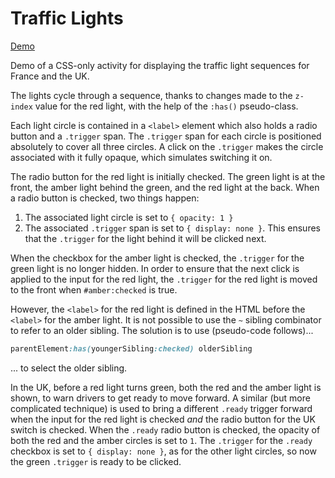 # Traffic Lights #

[Demo](https://MERNCraft.github.io/traffic-lights)

Demo of a CSS-only activity for displaying the traffic light sequences for France and the UK.

The lights cycle through a sequence, thanks to changes made to the `z-index` value for the red light, with the help of the `:has()` pseudo-class.

Each light circle is contained in a `<label>` element which also holds a radio button and a `.trigger` span. The `.trigger` span for each circle is positioned absolutely to cover all three circles. A click on the `.trigger` makes the circle associated with it fully opaque, which simulates switching it on.

The radio button for the red light is initially checked. The green light is at the front, the amber light behind the green, and the red light at the back. When a radio button is checked, two things happen:

1. The associated light circle is set to `{ opacity: 1 }`
2. The associated `.trigger` span is set to `{ display: none }`. This ensures that the `.trigger` for the light behind it will be clicked next. 

When the checkbox for the amber light is checked, the `.trigger` for the green light is no longer hidden. In order to ensure that the next click is applied to the input for the red light, the `.trigger` for the red light is moved to the front when `#amber:checked` is true.

However, the `<label>` for the red light is defined in the HTML before the `<label>` for the amber light. It is not possible to use the `~` sibling combinator to refer to an older sibling. The solution is to use (pseudo-code follows)...

```css
parentElement:has(youngerSibling:checked) olderSibling
```

... to select the older sibling.

In the UK, before a red light turns green, both the red and the amber light is shown, to warn drivers to get ready to move forward. A similar (but more complicated technique) is used to bring a different `.ready` trigger forward when the input for the red light is checked _and_ the radio button for the UK switch is checked. When the `.ready` radio button is checked, the opacity of both the red and the amber circles is set to `1`. The `.trigger` for the `.ready` checkbox is set to `{ display: none }`, as for the other light circles, so now the green `.trigger` is ready to be clicked.
